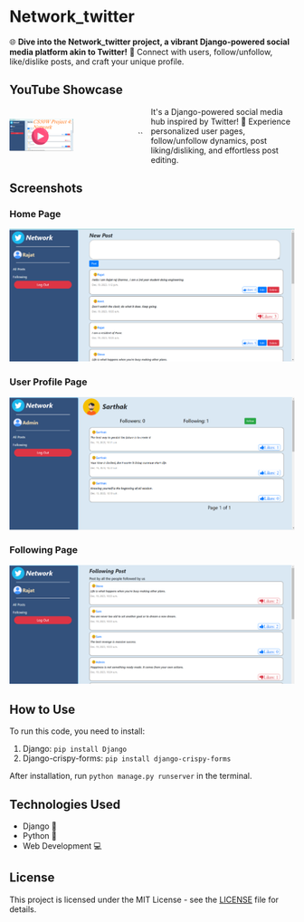 # Network_twitter

🌐 **Dive into the Network_twitter project, a vibrant Django-powered social media platform akin to Twitter!** 🚀 Connect with users, follow/unfollow, like/dislike posts, and craft your unique profile.

## YouTube Showcase

<div style="display: flex; align-items: center;">
  <a href="https://www.youtube.com/watch?v=WOWzp7vTf3U">
    <img src="project4/P4_thumbnail.png" alt="YouTube Showcase" width="50%">
  </a>
``</br>
  <span style="margin-left: 1em;">It's a Django-powered social media hub inspired by Twitter! 🚀 Experience personalized user pages, follow/unfollow dynamics, post liking/disliking, and effortless post editing.</span>
</div>

## Screenshots

### Home Page
![Home Page](project4/CS50W_P4_home.png)

### User Profile Page
![User Profile Page](project4/CS50W_P4_User_profile.png)

### Following Page
![Following Page](project4/CS50W_P4_following.png)

## How to Use

To run this code, you need to install:

1. Django: `pip install Django`
2. Django-crispy-forms: `pip install django-crispy-forms`

After installation, run `python manage.py runserver` in the terminal.

## Technologies Used

- Django 🚀
- Python 🐍
- Web Development 💻

## License

This project is licensed under the MIT License - see the [LICENSE](LICENSE) file for details.
